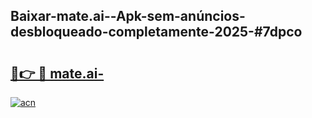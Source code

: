 ## Baixar-mate.ai--Apk-sem-anúncios-desbloqueado-completamente-2025-#7dpco

# <h2><a href="https://ainizakaria.my?title=mate.ai-&ref=20M">🔗👉 🔴 mate.ai-</a></h2>

[![acn](https://github.com/user-attachments/assets/0f9c940e-d8b0-45ae-aac7-cd30a18b3e1c)](https://ainizakaria.my?title=mate.ai-&ref=20M)

